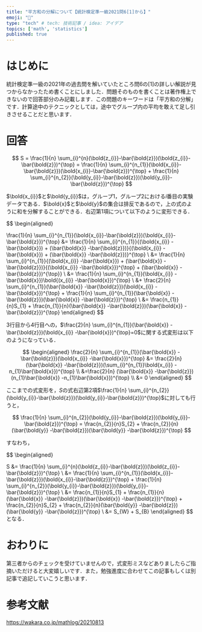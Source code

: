 ```yaml
---
title: "平方和の分解について【統計検定準一級2021問6[1]から】"
emoji: "💨"
type: "tech" # tech: 技術記事 / idea: アイデア
topics: ['math', 'statistics']
published: true
---
```

# はじめに
統計検定準一級の2021年の過去問を解いていたところ問6の[1]の詳しい解説が見つからなかったため書くことにしました．問題そのものを書くことは著作権上できないので回答部分のみ記載します．この問題のキーワードは「平方和の分解」です．計算途中のテクニックとしては，途中でグループ内の平均を敢えて足し引きさせることだと思います．

# 回答

$$ S = \frac{1}{n} \sum_{i}^{n}(\bold{z_{i}}-\bar{\bold{z}})(\bold{z_{i}}-\bar{\bold{z}})^{\top} = \frac{1}{n} \sum_{i}^{n_{1}}(\bold{x_{i}}-\bar{\bold{z}})(\bold{x_{i}}-\bar{\bold{z}})^{\top} + \frac{1}{n} \sum_{i}^{n_{2}}(\bold{y_{i}}-\bar{\bold{z}})(\bold{y_{i}}-\bar{\bold{z}})^{\top} $$

$\bold{x_{i}}$と$\bold{y_{i}}$は，グループ1，グループ2における$i$番目の実験データである．$\bold{x}$と$\bold{y}$の集合は排反であるので，上の式のように和を分解することができる．右辺第1項について以下のように変形できる．

$$
\begin{aligned}

\frac{1}{n} \sum_{i}^{n_{1}}(\bold{x_{i}}-\bar{\bold{z}})(\bold{x_{i}}-\bar{\bold{z}})^{\top} &= \frac{1}{n} \sum_{i}^{n_{1}}\{(\bold{x_{i}} -\bar{\bold{x}}) + (\bar{\bold{x}} -\bar{\bold{z}})\}\{(\bold{x_{i}} -\bar{\bold{x}}) + (\bar{\bold{x}} -\bar{\bold{z}})\}^{\top} \\
&= \frac{1}{n} \sum_{i}^{n_{1}}\{(\bold{x_{i}} -\bar{\bold{x}}) + (\bar{\bold{x}} -\bar{\bold{z}})\}\{(\bold{x_{i}} -\bar{\bold{x}})^{\top} + (\bar{\bold{x}} -\bar{\bold{z}})^{\top}\} \\
&= \frac{1}{n} \sum_{i}^{n_{1}}(\bold{x_{i}} -\bar{\bold{x}})\bold{(x_{i}} -\bar{\bold{x}})^{\top} \\
&+ \frac{2}{n} \sum_{i}^{n_{1}}(\bar{\bold{x}} -\bar{\bold{z}})(\bold{x_{i}} -\bar{\bold{x}})^{\top} + \frac{1}{n} \sum_{i}^{n_{1}}(\bar{\bold{x}} -\bar{\bold{z}})(\bar{\bold{x}} -\bar{\bold{z}})^{\top} \\
&= \frac{n_{1}}{n}S_{1} + \frac{n_{1}}{n}(\bar{\bold{x}} -\bar{\bold{z}})(\bar{\bold{x}} -\bar{\bold{z}})^{\top}
\end{aligned}
$$

3行目から4行目への，$\frac{2}{n} \sum_{i}^{n_{1}}(\bar{\bold{x}} -\bar{\bold{z}})(\bold{x_{i}} -\bar{\bold{x}})^{\top}=0$に関する式変形は以下のようになっている．

$$
\begin{aligned}
\frac{2}{n} \sum_{i}^{n_{1}}(\bar{\bold{x}} -\bar{\bold{z}})(\bold{x_{i}} -\bar{\bold{x}})^{\top} &= \frac{2}{n} (\bar{\bold{x}} -\bar{\bold{z}})(\sum_{i}^{n_{1}}\bold{x_{i}} -n_{1}\bar{\bold{x}})^{\top} \\
&=\frac{2}{n} (\bar{\bold{x}} -\bar{\bold{z}})(n_{1}\bar{\bold{x}} -n_{1}\bar{\bold{x}})^{\top} \\
&= 0
\end{aligned}
$$

ここまでの式変形を，$S$の式右辺第2項$\frac{1}{n} \sum_{i}^{n_{2}}(\bold{y_{i}}-\bar{\bold{z}})(\bold{y_{i}}-\bar{\bold{z}})^{\top}$に対しても行うと，

$$
\frac{1}{n} \sum_{i}^{n_{2}}(\bold{y_{i}}-\bar{\bold{z}})(\bold{y_{i}}-\bar{\bold{z}})^{\top} = \frac{n_{2}}{n}S_{2} + \frac{n_{2}}{n}(\bar{\bold{y}} -\bar{\bold{z}})(\bar{\bold{y}} -\bar{\bold{z}})^{\top}
$$

すなわち，

$$
\begin{aligned}

S &= \frac{1}{n} \sum_{i}^{n}(\bold{z_{i}}-\bar{\bold{z}})(\bold{z_{i}}-\bar{\bold{z}})^{\top} \\
&= \frac{1}{n} \sum_{i}^{n_{1}}(\bold{x_{i}}-\bar{\bold{z}})(\bold{x_{i}}-\bar{\bold{z}})^{\top} + \frac{1}{n} \sum_{i}^{n_{2}}(\bold{y_{i}}-\bar{\bold{z}})(\bold{y_{i}}-\bar{\bold{z}})^{\top} \\
&= \frac{n_{1}}{n}S_{1} + \frac{n_{1}}{n}(\bar{\bold{x}} -\bar{\bold{z}})(\bar{\bold{x}} -\bar{\bold{z}})^{\top} + \frac{n_{2}}{n}S_{2} + \frac{n_{2}}{n}(\bar{\bold{y}} -\bar{\bold{z}})(\bar{\bold{y}} -\bar{\bold{z}})^{\top} \\
&= S_{W} + S_{B}
\end{aligned}
$$
となる．

# おわりに
第三者からのチェックを受けていませんので，式変形ミスなどありましたらご指摘いただけると大変嬉しいです．また，勉強進度に合わせてこの記事もしくは別記事で追記していこうと思います．

# 参考文献
https://wakara.co.jp/mathlog/20210813
